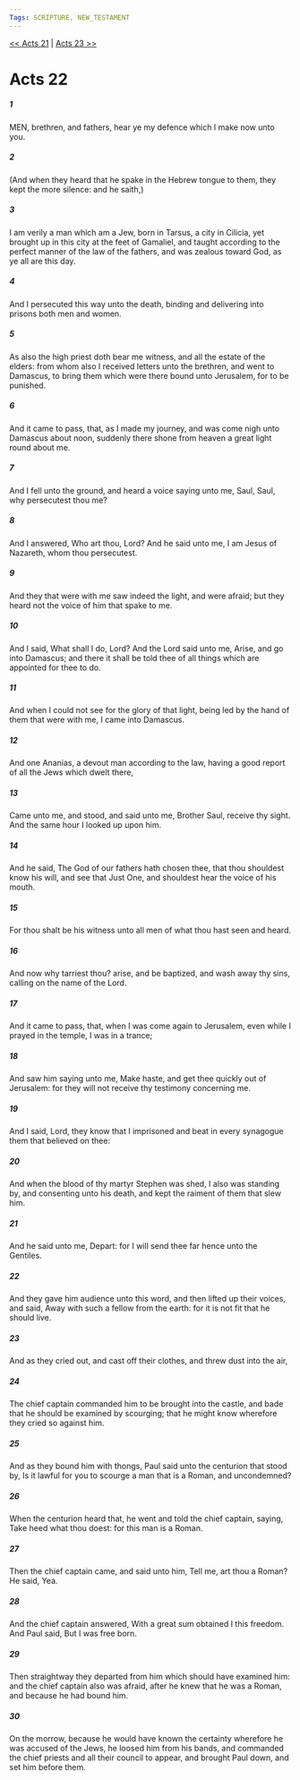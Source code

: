 ```yaml
---
Tags: SCRIPTURE, NEW_TESTAMENT
---
```


[<< Acts 21](NEW_TESTAMENT/05_Acts/Acts_21.md) | [Acts 23 >>](NEW_TESTAMENT/05_Acts/Acts_23.md)

# Acts 22

##### 1
 MEN, brethren, and fathers, hear ye my defence which I make now unto you.
##### 2
 (And when they heard that he spake in the Hebrew tongue to them, they kept the more silence: and he saith,)
##### 3
 I am verily a man which am a Jew, born in Tarsus, a city in Cilicia, yet brought up in this city at the feet of Gamaliel, and taught according to the perfect manner of the law of the fathers, and was zealous toward God, as ye all are this day.
##### 4
 And I persecuted this way unto the death, binding and delivering into prisons both men and women.
##### 5
 As also the high priest doth bear me witness, and all the estate of the elders: from whom also I received letters unto the brethren, and went to Damascus, to bring them which were there bound unto Jerusalem, for to be punished.
##### 6
 And it came to pass, that, as I made my journey, and was come nigh unto Damascus about noon, suddenly there shone from heaven a great light round about me.
##### 7
 And I fell unto the ground, and heard a voice saying unto me, Saul, Saul, why persecutest thou me?
##### 8
 And I answered, Who art thou, Lord? And he said unto me, I am Jesus of Nazareth, whom thou persecutest.
##### 9
 And they that were with me saw indeed the light, and were afraid; but they heard not the voice of him that spake to me.
##### 10
 And I said, What shall I do, Lord? And the Lord said unto me, Arise, and go into Damascus; and there it shall be told thee of all things which are appointed for thee to do.
##### 11
 And when I could not see for the glory of that light, being led by the hand of them that were with me, I came into Damascus.
##### 12
 And one Ananias, a devout man according to the law, having a good report of all the Jews which dwelt there,
##### 13
 Came unto me, and stood, and said unto me, Brother Saul, receive thy sight. And the same hour I looked up upon him.
##### 14
 And he said, The God of our fathers hath chosen thee, that thou shouldest know his will, and see that Just One, and shouldest hear the voice of his mouth.
##### 15
 For thou shalt be his witness unto all men of what thou hast seen and heard.
##### 16
 And now why tarriest thou? arise, and be baptized, and wash away thy sins, calling on the name of the Lord.
##### 17
 And it came to pass, that, when I was come again to Jerusalem, even while I prayed in the temple, I was in a trance;
##### 18
 And saw him saying unto me, Make haste, and get thee quickly out of Jerusalem: for they will not receive thy testimony concerning me.
##### 19
 And I said, Lord, they know that I imprisoned and beat in every synagogue them that believed on thee:
##### 20
 And when the blood of thy martyr Stephen was shed, I also was standing by, and consenting unto his death, and kept the raiment of them that slew him.
##### 21
 And he said unto me, Depart: for I will send thee far hence unto the Gentiles.
##### 22
 And they gave him audience unto this word, and then lifted up their voices, and said, Away with such a fellow from the earth: for it is not fit that he should live.
##### 23
 And as they cried out, and cast off their clothes, and threw dust into the air,
##### 24
 The chief captain commanded him to be brought into the castle, and bade that he should be examined by scourging; that he might know wherefore they cried so against him.
##### 25
 And as they bound him with thongs, Paul said unto the centurion that stood by, Is it lawful for you to scourge a man that is a Roman, and uncondemned?
##### 26
 When the centurion heard that, he went and told the chief captain, saying, Take heed what thou doest: for this man is a Roman.
##### 27
 Then the chief captain came, and said unto him, Tell me, art thou a Roman? He said, Yea.
##### 28
 And the chief captain answered, With a great sum obtained I this freedom. And Paul said, But I was free born.
##### 29
 Then straightway they departed from him which should have examined him: and the chief captain also was afraid, after he knew that he was a Roman, and because he had bound him.
##### 30
 On the morrow, because he would have known the certainty wherefore he was accused of the Jews, he loosed him from his bands, and commanded the chief priests and all their council to appear, and brought Paul down, and set him before them.
